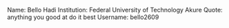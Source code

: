 Name: Bello Hadi
Institution: Federal University of Technology Akure
Quote: anything you good at do it best
Username:   bello2609
